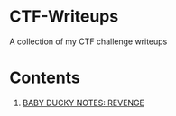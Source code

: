 # CTF-Writeups

A collection of my CTF challenge writeups

# Contents

1. [BABY DUCKY NOTES: REVENGE](https://github.com/M-Davies/CTF-Writeups/tree/master/TFC%20CTF%202023/BABY%20DUCKY%20NOTES%20REVENGE)
